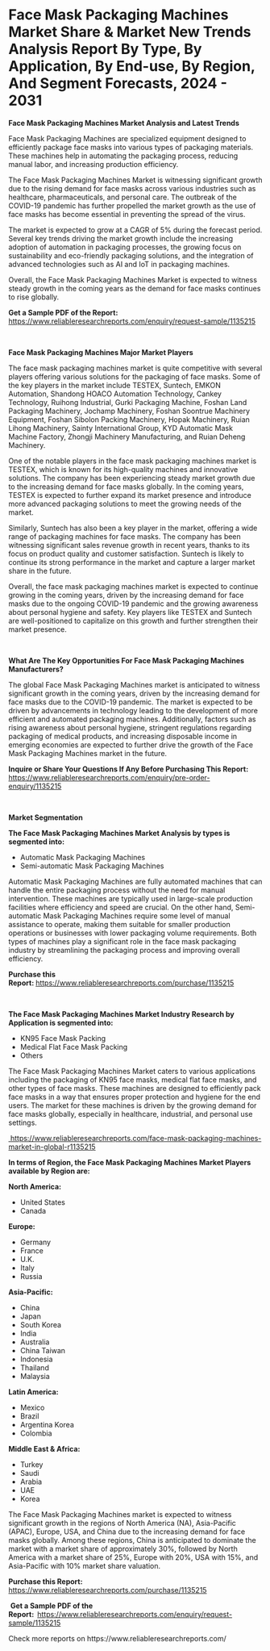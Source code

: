 <p><h1>Face Mask Packaging Machines Market Share & Market New Trends Analysis Report By Type, By Application, By End-use, By Region, And Segment Forecasts, 2024 - 2031</h1></p><p><strong>Face Mask Packaging Machines Market Analysis and Latest Trends</strong></p>
<p><p>Face Mask Packaging Machines are specialized equipment designed to efficiently package face masks into various types of packaging materials. These machines help in automating the packaging process, reducing manual labor, and increasing production efficiency.</p><p>The Face Mask Packaging Machines Market is witnessing significant growth due to the rising demand for face masks across various industries such as healthcare, pharmaceuticals, and personal care. The outbreak of the COVID-19 pandemic has further propelled the market growth as the use of face masks has become essential in preventing the spread of the virus.</p><p>The market is expected to grow at a CAGR of 5% during the forecast period. Several key trends driving the market growth include the increasing adoption of automation in packaging processes, the growing focus on sustainability and eco-friendly packaging solutions, and the integration of advanced technologies such as AI and IoT in packaging machines.</p><p>Overall, the Face Mask Packaging Machines Market is expected to witness steady growth in the coming years as the demand for face masks continues to rise globally.</p></p>
<p><strong>Get a Sample PDF of the Report:&nbsp;</strong> <a href="https://www.reliableresearchreports.com/enquiry/request-sample/1135215">https://www.reliableresearchreports.com/enquiry/request-sample/1135215</a></p>
<p>&nbsp;</p>
<p><strong>Face Mask Packaging Machines Major Market Players</strong></p>
<p><p>The face mask packaging machines market is quite competitive with several players offering various solutions for the packaging of face masks. Some of the key players in the market include TESTEX, Suntech, EMKON Automation, Shandong HOACO Automation Technology, Cankey Technology, Ruihong Industrial, Gurki Packaging Machine, Foshan Land Packaging Machinery, Jochamp Machinery, Foshan Soontrue Machinery Equipment, Foshan Sibolon Packing Machinery, Hopak Machinery, Ruian Lihong Machinery, Sainty International Group, KYD Automatic Mask Machine Factory, Zhongji Machinery Manufacturing, and Ruian Deheng Machinery.</p><p>One of the notable players in the face mask packaging machines market is TESTEX, which is known for its high-quality machines and innovative solutions. The company has been experiencing steady market growth due to the increasing demand for face masks globally. In the coming years, TESTEX is expected to further expand its market presence and introduce more advanced packaging solutions to meet the growing needs of the market.</p><p>Similarly, Suntech has also been a key player in the market, offering a wide range of packaging machines for face masks. The company has been witnessing significant sales revenue growth in recent years, thanks to its focus on product quality and customer satisfaction. Suntech is likely to continue its strong performance in the market and capture a larger market share in the future.</p><p>Overall, the face mask packaging machines market is expected to continue growing in the coming years, driven by the increasing demand for face masks due to the ongoing COVID-19 pandemic and the growing awareness about personal hygiene and safety. Key players like TESTEX and Suntech are well-positioned to capitalize on this growth and further strengthen their market presence.</p></p>
<p>&nbsp;</p>
<p><strong>What Are The Key Opportunities For Face Mask Packaging Machines Manufacturers?</strong></p>
<p><p>The global Face Mask Packaging Machines market is anticipated to witness significant growth in the coming years, driven by the increasing demand for face masks due to the COVID-19 pandemic. The market is expected to be driven by advancements in technology leading to the development of more efficient and automated packaging machines. Additionally, factors such as rising awareness about personal hygiene, stringent regulations regarding packaging of medical products, and increasing disposable income in emerging economies are expected to further drive the growth of the Face Mask Packaging Machines market in the future.</p></p>
<p><strong>Inquire or Share Your Questions If Any Before Purchasing This Report:</strong> <a href="https://www.reliableresearchreports.com/enquiry/pre-order-enquiry/1135215">https://www.reliableresearchreports.com/enquiry/pre-order-enquiry/1135215</a></p>
<p>&nbsp;</p>
<p><strong>Market Segmentation</strong></p>
<p><strong>The Face Mask Packaging Machines Market Analysis by types is segmented into:</strong></p>
<p><ul><li>Automatic Mask Packaging Machines</li><li>Semi-automatic Mask Packaging Machines</li></ul></p>
<p><p>Automatic Mask Packaging Machines are fully automated machines that can handle the entire packaging process without the need for manual intervention. These machines are typically used in large-scale production facilities where efficiency and speed are crucial. On the other hand, Semi-automatic Mask Packaging Machines require some level of manual assistance to operate, making them suitable for smaller production operations or businesses with lower packaging volume requirements. Both types of machines play a significant role in the face mask packaging industry by streamlining the packaging process and improving overall efficiency.</p></p>
<p><strong>Purchase this Report:&nbsp;</strong><a href="https://www.reliableresearchreports.com/purchase/1135215">https://www.reliableresearchreports.com/purchase/1135215</a></p>
<p>&nbsp;</p>
<p><strong>The Face Mask Packaging Machines Market Industry Research by Application is segmented into:</strong></p>
<p><ul><li>KN95 Face Mask Packing</li><li>Medical Flat Face Mask Packing</li><li>Others</li></ul></p>
<p><p>The Face Mask Packaging Machines Market caters to various applications including the packaging of KN95 face masks, medical flat face masks, and other types of face masks. These machines are designed to efficiently pack face masks in a way that ensures proper protection and hygiene for the end users. The market for these machines is driven by the growing demand for face masks globally, especially in healthcare, industrial, and personal use settings.</p></p>
<p><a href="https://www.reliableresearchreports.com/face-mask-packaging-machines-market-in-global-r1135215">&nbsp;https://www.reliableresearchreports.com/face-mask-packaging-machines-market-in-global-r1135215</a></p>
<p><strong>In terms of Region, the Face Mask Packaging Machines Market Players available by Region are:</strong></p>
<p>
    <p> <strong> North America: </strong>
        <ul>
            <li>United States</li>
            <li>Canada</li>
        </ul>
        </p> 
    <p> <strong> Europe: </strong>
        <ul>
            <li>Germany</li>
            <li>France</li>
            <li>U.K.</li>
            <li>Italy</li>
            <li>Russia</li>
        </ul>
        </p> 
    <p> <strong> Asia-Pacific: </strong>
        <ul>
            <li>China</li>
            <li>Japan</li>
            <li>South Korea</li>
            <li>India</li>
            <li>Australia</li>
            <li>China Taiwan</li>
            <li>Indonesia</li>
            <li>Thailand</li>
            <li>Malaysia</li>
        </ul>
        </p> 
    <p> <strong> Latin America: </strong>
        <ul>
            <li>Mexico</li>
            <li>Brazil</li>
            <li>Argentina Korea</li>
            <li>Colombia</li>
        </ul>
        </p> 
    <p> <strong> Middle East & Africa: </strong>
        <ul>
            <li>Turkey</li>
            <li>Saudi</li>
            <li>Arabia</li>
            <li>UAE</li>
            <li>Korea</li>
        </ul>
    </p>
    </p>
<p><p>The Face Mask Packaging Machines market is expected to witness significant growth in the regions of North America (NA), Asia-Pacific (APAC), Europe, USA, and China due to the increasing demand for face masks globally. Among these regions, China is anticipated to dominate the market with a market share of approximately 30%, followed by North America with a market share of 25%, Europe with 20%, USA with 15%, and Asia-Pacific with 10% market share valuation.</p></p>
<p><strong>Purchase this Report: </strong><a href="https://www.reliableresearchreports.com/purchase/1135215">https://www.reliableresearchreports.com/purchase/1135215</a></p>
<p>&nbsp;<strong>Get a Sample PDF of the Report:&nbsp;&nbsp;</strong><a href="https://www.reliableresearchreports.com/enquiry/request-sample/1135215">https://www.reliableresearchreports.com/enquiry/request-sample/1135215</a></p>
<p><strong></strong></p>
<p>Check more reports on https://www.reliableresearchreports.com/</p>